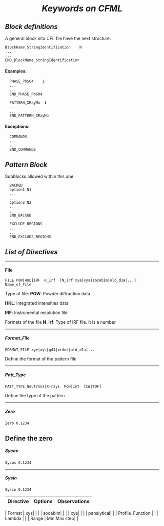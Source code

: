 # <center>***Keywords on CFML***</center>

## ***Block definitions***
A general block into CFL file have the next structure:
~~~
BlockName_StringIdentification    N
...
...
END_BlockName_StringIdentification
~~~

#### **Examples:**
~~~
  PHASE_PbSO4    1
  ...
  ...
  END_PHASE_PbSO4
~~~

~~~
  PATTERN_XRayMo  1
  ...
  ...
  END_PATTERN_XRayMo
~~~

#### **Exceptions:**
~~~
  COMMANDS
  ...
  ...
  END_COMMANDS
~~~

## ***Pattern Block***

Subblocks allowed within this one

~~~
  BACKGD
  option1 N1
  ...
  ...
  option2 N2
  ...
  ...
  END_BACKGD
~~~
~~~
  EXCLUDE_REGIONS
  ...
  ...
  END_EXCLUDE_REGIONS
~~~

## ***List of Directives***
---
#### **File**

``
FILE POW|HKL|IRF  N_Irf  [N_irf|xye|xys|socabim|old_d1a|...]    Name_of_File
``

Type of file:
**POW**: Powder diffraction data

**HKL**: Integrated intensities data

**IRF**: Instrumental resolution file

Formats of the file
**N_Irf**: Type of IRF file. It is a number





---
##### **Format_File**

``
FORMAT_FILE xye|xys|g41|xrdml|old_d1a|...
``

Define the format of the pattern file

---
##### **Patt_Type**

``
PATT_TYPE Neutrons|X-rays  Pow|Int  [CW|TOF]
``

Define the type of the pattern

---
##### **Zero**

``
Zero 0.1234
``

Define the zero
---
##### **Sycos**

``
Sycos 0.1234
``

---
##### **Sysin**
``
Sysin 0.1234
``


| Directive |Options                   | Observations                        |
|:--------- |:------------------------ |:----------------------------------- |



| Format     | xys| |
|      | socabim| |
|      | xye| |
|      | panalytical| |
| Profile_Function     | |
| Lambda     | |
| Range | Min Max step| |